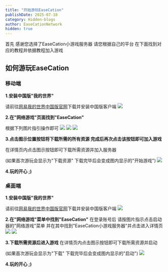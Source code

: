```yaml
---
title: "开始游玩EaseCation"
publishDate: 2025-07-18
category: Hidden-blogs
author: EaseCationNetwork
hidden: true
---
```


首先 感谢您选择了EaseCation小游戏服务器 请您根据自己的平台 在下面找到对应的教程并依据教程加入游戏

## 如何游玩EaseCation

### 移动端

**1.安装中国版"我的世界"**

请前往[网易我的世界中国版官网](https://mc.163.com/m/)下载并安装中国版客户端
![](../../assets/images/guide-mobile-1.webp)

**2.在"网络游戏"页面找到"EaseCation"**

根据下列图片指引操作即可
![](../../assets/images/guide-mobile-2.webp)
![](../../assets/images/guide-mobile-3.webp)
![](../../assets/images/guide-mobile-4.webp)

**3.点击图示位置按钮将下载所需的所有资源 完成后再次点击该按钮即可加入游戏**

在详情页内点击图示按钮即可下载所需资源并加入服务器

(如果首次游玩会显示为"下载资源" 下载完毕后会变成图内显示的"开始游戏")
![](../../assets/images/guide-mobile-5.webp)

**4.玩的开心 ;)**

### 桌面端

**1.安装中国版"我的世界"**

请前往[网易我的世界中国版官网](https://mc.163.com)下载并安装中国版客户端
![](../../assets/images/guide-desktop-1.webp)

**2.在"网络游戏"菜单中找到"EaseCation"**
在登录账号后 请按图片指示点击启动器的"网络游戏"菜单 并在其中找到"EaseCation小游戏服务器"并点击进入详情页
![](../../assets/images/guide-desktop-2.webp)
![](../../assets/images/guide-desktop-3.webp)

**3.下载所需资源后进入游戏**
在详情页内点击图示按钮即可下载所需资源并启动

(如果首次游玩会显示为"下载" 下载完毕后会变成图内显示的"启动")
![](../../assets/images/guide-desktop-4.webp)

**4.玩的开心 ;)**